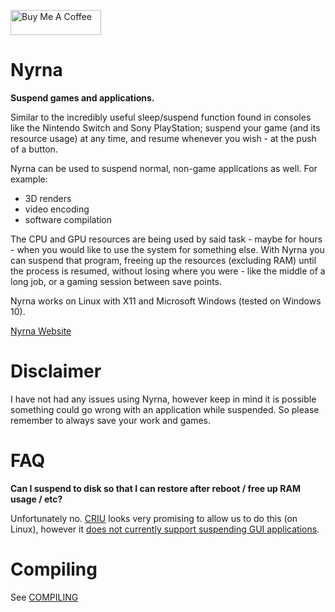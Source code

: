 [<img src="https://cdn.buymeacoffee.com/buttons/v2/default-blue.png" alt="Buy Me A Coffee" height="40px" width="145" >](https://www.buymeacoffee.com/Merritt)


# Nyrna


**Suspend games and applications.**

Similar to the incredibly useful sleep/suspend function found in consoles like the Nintendo Switch and Sony PlayStation; suspend your game (and its resource usage) at any time, and resume whenever you wish - at the push of a button.

Nyrna can be used to suspend normal, non-game applications as well. For example:

- 3D renders
- video encoding
- software compilation

The CPU and GPU resources are being used by said task - maybe for hours - when
you would like to use the system for something else. With Nyrna you can suspend
that program,
freeing up the resources (excluding RAM) until the process is resumed,
without losing where you were - like the middle of a long job, or a gaming session
between save points.

Nyrna works on Linux with X11 and Microsoft Windows (tested on Windows 10).


[Nyrna Website](https://nyrna.merritt.codes)


<!-- Still showing v1.3 as green. How to trigger update?
[![Packaging status](https://repology.org/badge/vertical-allrepos/nyrna.svg)](https://repology.org/project/nyrna/versions) -->


# Disclaimer

I have not had any issues using Nyrna, however keep in mind it is possible
something could go wrong with an application while suspended. So please remember to always save
your work and games.


# FAQ

**Can I suspend to disk so that I can restore after reboot / free up RAM usage / etc?**

Unfortunately no. [CRIU](https://criu.org/) looks very promising to allow us to do this (on Linux), however it [does not currently support suspending GUI applications](https://criu.org/X_applications).


# Compiling

See [COMPILING](COMPILING.MD)

